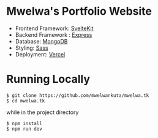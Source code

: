 # Mwelwa's Portfolio Website

- Frontend Framework: [SvelteKit](https://kit.svelte.dev/)
- Backend Framework : [Express](https://expressjs.com)
- Database: [MongoDB](https://mongodb.com)
- Styling: [Sass](https://sass-lang.com)
- Deployment: [Vercel](https://vercel.com)

# Running Locally

```
$ git clone https://github.com/mwelwankuta/mwelwa.tk
$ cd mwelwa.tk
```

while in the project directory

```
$ npm install
$ npm run dev

```
